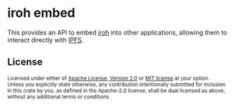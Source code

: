 # iroh embed

This provides an API to embed
[iroh](https://github.com/n0-computer/iroh) into other applications,
allowing them to interact directly with [IPFS](https://ipfs.tech/).

## License

<sup>
Licensed under either of <a href="LICENSE-APACHE">Apache License, Version
2.0</a> or <a href="LICENSE-MIT">MIT license</a> at your option.
</sup>

<br/>

<sub>
Unless you explicitly state otherwise, any contribution intentionally submitted
for inclusion in this crate by you, as defined in the Apache-2.0 license, shall
be dual licensed as above, without any additional terms or conditions.
</sub>

